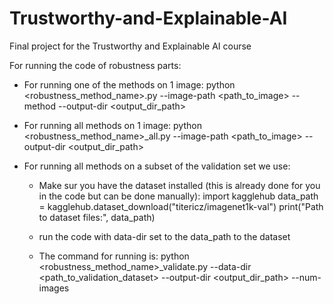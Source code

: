 # Trustworthy-and-Explainable-AI
Final project for the Trustworthy and Explainable AI course



For running the code of robustness parts:
- For running one of the methods on 1 image:
python <robustness_method_name>.py --image-path <path_to_image> --method <method> --output-dir <output_dir_path>

- For running all methods on 1 image:
python <robustness_method_name>_all.py --image-path <path_to_image> --output-dir <output_dir_path>

- For running all methods on a subset of the validation set we use:
  - Make sur you have the dataset installed (this is already done for you in the code but can be done manually):
    import kagglehub
    data_path = kagglehub.dataset_download("titericz/imagenet1k-val")
    print("Path to dataset files:", data_path)

  - run the code with data-dir set to the data_path to the dataset
  - The command for running is: 
      python <robustness_method_name>_validate.py --data-dir <path_to_validation_dataset> 
  --output-dir <output_dir_path> --num-images <number of images you want to run for>
